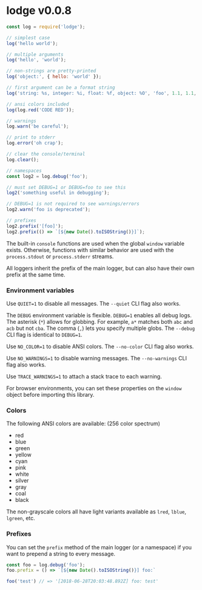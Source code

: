 # lodge v0.0.8

```js
const log = require('lodge');

// simplest case
log('hello world');

// multiple arguments
log('hello', 'world');

// non-strings are pretty-printed
log('object:', { hello: 'world' });

// first argument can be a format string
log('string: %s, integer: %i, float: %f, object: %O', 'foo', 1.1, 1.1, { hello: 'world' });

// ansi colors included
log(log.red('CODE RED'));

// warnings
log.warn('be careful');

// print to stderr
log.error('oh crap');

// clear the console/terminal
log.clear();

// namespaces
const log2 = log.debug('foo');

// must set DEBUG=1 or DEBUG=foo to see this
log2('something useful in debugging');

// DEBUG=1 is not required to see warnings/errors
log2.warn('foo is deprecated');

// prefixes
log2.prefix('[foo]');
log2.prefix(() => `[${new Date().toISOString()}]`);
```

The built-in `console` functions are used when the global `window` variable exists. Otherwise, functions with similar behavior are used with the `process.stdout` or `process.stderr` streams.

All loggers inherit the prefix of the main logger, but can also have their own prefix at the same time.

### Environment variables

Use `QUIET=1` to disable all messages. The `--quiet` CLI flag also works.

The `DEBUG` environment variable is flexible. `DEBUG=1` enables all debug logs. The asterisk (`*`) allows for globbing. For example, `a*` matches both `abc` and `acb` but not `cba`. The comma (`,`) lets you specify multiple globs. The `--debug` CLI flag is identical to `DEBUG=1`.

Use `NO_COLOR=1` to disable ANSI colors. The `--no-color` CLI flag also works.

Use `NO_WARNINGS=1` to disable warning messages. The `--no-warnings` CLI flag also works.

Use `TRACE_WARNINGS=1` to attach a stack trace to each warning.

For browser environments, you can set these properties on the `window` object before importing this library.

### Colors

The following ANSI colors are available: (256 color spectrum)
- red
- blue
- green
- yellow
- cyan
- pink
- white
- silver
- gray
- coal
- black

The non-grayscale colors all have light variants available as `lred`, `lblue`, `lgreen`, etc.

### Prefixes

You can set the `prefix` method of the main logger (or a namespace) if you want to prepend a string to every message.

```js
const foo = log.debug('foo');
foo.prefix = () => `[${new Date().toISOString()}] foo:`

foo('test') // => '[2018-06-28T20:03:48.892Z] foo: test'
```


